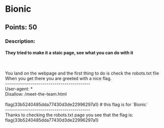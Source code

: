 # Bionic
## Points: 50
### Description:
#### They tried to make it a staic page, see what you can do with it
<br>
<p>You land on the webpage and the first thing to do is check the robots.txt file<br>
When you get there you are greeted with a nice flag.<br>
-------------------------------------------<br>
User-agent: *<br>
Disallow: /meet-the-team.html<br>
<br>
flag{33b5240485dda77430d3de22996297a1}  # this flag is for `Bionic`<br>
-------------------------------------------<br>
Thanks to checking the robots.txt page you see that the flag is:<br>
flag{33b5240485dda77430d3de22996297a1}<p>
